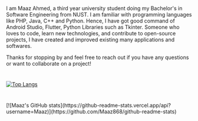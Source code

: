 <html>
  <body>
    <h1> </h1>
I am Maaz Ahmed, a third year university student doing my Bachelor's in Software Engineering from NUST. I am familiar with programming languages like PHP, Java, C++ and Python. Hence, I have got good command of Android Studio, Flutter, Python Libraries such as Tkinter. Someone who loves to code, learn new technologies, and contribute to open-source projects, I have created and improved existing many applications and softwares.

Thanks for stopping by and feel free to reach out if you have any questions or want to collaborate on a project!
 <h1> </h1>

[![Top Langs](https://github-readme-stats.vercel.app/api/top-langs/?username=Maaz&layout=compact)](https://github.com/Maaz868/github-readme-stats)
 <h1> </h1>
[![Maaz's GitHub stats](https://github-readme-stats.vercel.app/api?username=Maaz)](https://github.com/Maaz868/github-readme-stats)
  </body>
  </html>


